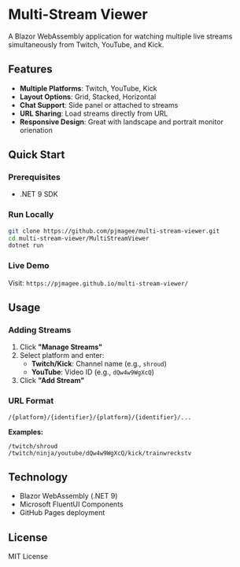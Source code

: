 # Multi-Stream Viewer

A Blazor WebAssembly application for watching multiple live streams simultaneously from Twitch, YouTube, and Kick.

## Features

- **Multiple Platforms**: Twitch, YouTube, Kick
- **Layout Options**: Grid, Stacked, Horizontal
- **Chat Support**: Side panel or attached to streams
- **URL Sharing**: Load streams directly from URL
- **Responsive Design**: Great with landscape and portrait monitor orienation

## Quick Start

### Prerequisites

- .NET 9 SDK

### Run Locally

```bash
git clone https://github.com/pjmagee/multi-stream-viewer.git
cd multi-stream-viewer/MultiStreamViewer
dotnet run
```

### Live Demo

Visit: `https://pjmagee.github.io/multi-stream-viewer/`

## Usage

### Adding Streams

1. Click **"Manage Streams"**
2. Select platform and enter:
   - **Twitch/Kick**: Channel name (e.g., `shroud`)
   - **YouTube**: Video ID (e.g., `dQw4w9WgXcQ`)
3. Click **"Add Stream"**

### URL Format

```
/{platform}/{identifier}/{platform}/{identifier}/...
```

**Examples:**
```
/twitch/shroud
/twitch/ninja/youtube/dQw4w9WgXcQ/kick/trainwreckstv
```

## Technology

- Blazor WebAssembly (.NET 9)
- Microsoft FluentUI Components
- GitHub Pages deployment

## License

MIT License
